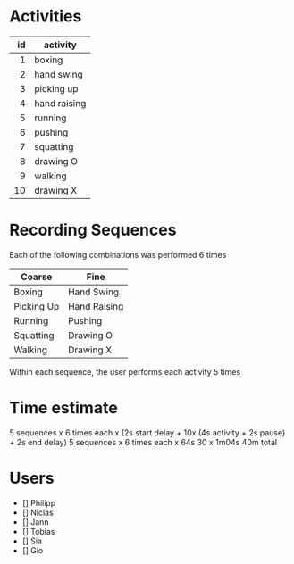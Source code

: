 # Activities
|   id | activity     |
| ---: | ------------ |
|    1 | boxing       |
|    2 | hand swing   |
|    3 | picking up   |
|    4 | hand raising |
|    5 | running      |
|    6 | pushing      |
|    7 | squatting    |
|    8 | drawing O    |
|    9 | walking      |
|   10 | drawing X    |

# Recording Sequences
Each of the following combinations was performed 6 times

| Coarse     | Fine         |
| ---------- | ------------ |
| Boxing     | Hand Swing   |
| Picking Up | Hand Raising |
| Running    | Pushing      |
| Squatting  | Drawing O    |
| Walking    | Drawing X    |

Within each sequence, the user performs each activity 5 times


# Time estimate

5 sequences x 6 times each x (2s start delay + 10x (4s activity + 2s pause) + 2s end delay)
5 sequences x 6 times each x 64s
30 x 1m04s
40m total

# Users
- [] Philipp
- [] Niclas
- [] Jann
- [] Tobias
- [] Sia
- [] Gio
